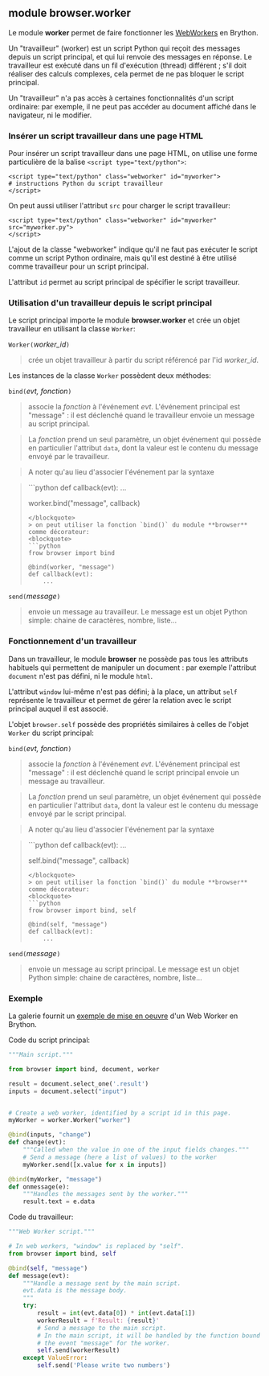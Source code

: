 module **browser.worker**
-------------------------

Le module **worker** permet de faire fonctionner les
[WebWorkers](https://developer.mozilla.org/en-US/docs/Web/API/Web_Workers_API)
en Brython.

Un "travailleur" (worker) est un script Python qui reçoit des messages depuis
un script principal, et qui lui renvoie des messages en réponse. Le
travailleur est exécuté dans un fil d'exécution (thread) différent ; s'il
doit réaliser des calculs complexes, cela permet de ne pas bloquer le script
principal.

Un "travailleur" n'a pas accès à certaines fonctionnalités d'un script
ordinaire: par exemple, il ne peut pas accéder au document affiché dans le
navigateur, ni le modifier.

### Insérer un script travailleur dans une page HTML

Pour insérer un script travailleur dans une page HTML, on utilise une forme
particulière de la balise `<script type="text/python">`:

```
<script type="text/python" class="webworker" id="myworker">
# instructions Python du script travailleur
</script>
```

On peut aussi utiliser l'attribut `src` pour charger le script travailleur:

```
<script type="text/python" class="webworker" id="myworker" src="myworker.py">
</script>
```

L'ajout de la classe "webworker" indique qu'il ne faut pas exécuter le script
comme un script Python ordinaire, mais qu'il est destiné à être utilisé comme
travailleur pour un script principal.

L'attribut `id` permet au script principal de spécifier le script travailleur.

### Utilisation d'un travailleur depuis le script principal

Le script principal importe le module **browser.worker** et crée un objet
travailleur en utilisant la classe `Worker`:

`Worker(`_worker_id_`)`

> crée un objet travailleur à partir du script référencé par l'id _worker_id_.

Les instances de la classe `Worker` possèdent deux méthodes:

`bind(`_evt, fonction_`)`

> associe la _fonction_ à l'événement _evt_. L'événement principal est
> "message" : il est déclenché quand le travailleur envoie un message au
> script principal.

> La _fonction_ prend un seul paramètre, un objet événement qui possède
> en particulier l'attribut `data`, dont la valeur est le contenu du
> message envoyé par le travailleur.

> A noter qu'au lieu d'associer l'événement par la syntaxe

<blockquote>
```python
def callback(evt):
    ...

worker.bind("message", callback)
```
</blockquote>
> on peut utiliser la fonction `bind()` du module **browser** comme décorateur:
<blockquote>
```python
frow browser import bind

@bind(worker, "message")
def callback(evt):
    ...
```
</blockquote>

`send(`_message_`)`

> envoie un message au travailleur. Le message est un objet Python simple:
> chaine de caractères, nombre, liste...

### Fonctionnement d'un travailleur

Dans un travailleur, le module **browser** ne possède pas tous les attributs
habituels qui permettent de manipuler un document : par exemple l'attribut
`document` n'est pas défini, ni le module `html`.

L'attribut `window` lui-même n'est pas défini; à la place, un attribut `self`
représente le travailleur et permet de gérer la relation avec le script
principal auquel il est associé.

L'objet `browser.self` possède des propriétés similaires à celles de l'objet
`Worker` du script principal:

`bind(`_evt, fonction_`)`

> associe la _fonction_ à l'événement _evt_. L'événement principal est
> "message" : il est déclenché quand le script principal envoie un message au
> travailleur.

> La _fonction_ prend un seul paramètre, un objet événement qui possède
> en particulier l'attribut `data`, dont la valeur est le contenu du
> message envoyé par le script principal.

> A noter qu'au lieu d'associer l'événement par la syntaxe

<blockquote>
```python
def callback(evt):
    ...

self.bind("message", callback)
```
</blockquote>
> on peut utiliser la fonction `bind()` du module **browser** comme décorateur:
<blockquote>
```python
frow browser import bind, self

@bind(self, "message")
def callback(evt):
    ...
```
</blockquote>

`send(`_message_`)`

> envoie un message au script principal. Le message est un objet Python
> simple: chaine de caractères, nombre, liste...

### Exemple

La galerie fournit un [exemple de mise en oeuvre](/gallery/webworker_mdn.html)
d'un Web Worker en Brython.

Code du script principal:

```python
"""Main script."""

from browser import bind, document, worker

result = document.select_one('.result')
inputs = document.select("input")


# Create a web worker, identified by a script id in this page.
myWorker = worker.Worker("worker")

@bind(inputs, "change")
def change(evt):
    """Called when the value in one of the input fields changes."""
    # Send a message (here a list of values) to the worker
    myWorker.send([x.value for x in inputs])

@bind(myWorker, "message")
def onmessage(e):
    """Handles the messages sent by the worker."""
    result.text = e.data
```

Code du travailleur:

```python
"""Web Worker script."""

# In web workers, "window" is replaced by "self".
from browser import bind, self

@bind(self, "message")
def message(evt):
    """Handle a message sent by the main script.
    evt.data is the message body.
    """
    try:
        result = int(evt.data[0]) * int(evt.data[1])
        workerResult = f'Result: {result}'
        # Send a message to the main script.
        # In the main script, it will be handled by the function bound to
        # the event "message" for the worker.
        self.send(workerResult)
    except ValueError:
        self.send('Please write two numbers')
```
